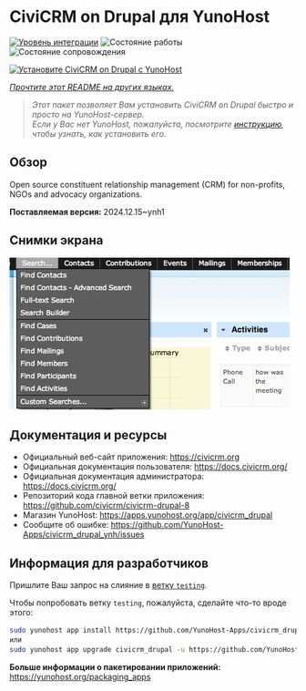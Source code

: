 <!--
Важно: этот README был автоматически сгенерирован <https://github.com/YunoHost/apps/tree/master/tools/readme_generator>
Он НЕ ДОЛЖЕН редактироваться вручную.
-->

# CiviCRM on Drupal для YunoHost

[![Уровень интеграции](https://apps.yunohost.org/badge/integration/civicrm_drupal)](https://ci-apps.yunohost.org/ci/apps/civicrm_drupal/)
![Состояние работы](https://apps.yunohost.org/badge/state/civicrm_drupal)
![Состояние сопровождения](https://apps.yunohost.org/badge/maintained/civicrm_drupal)

[![Установите CiviCRM on Drupal с YunoHost](https://install-app.yunohost.org/install-with-yunohost.svg)](https://install-app.yunohost.org/?app=civicrm_drupal)

*[Прочтите этот README на других языках.](./ALL_README.md)*

> *Этот пакет позволяет Вам установить CiviCRM on Drupal быстро и просто на YunoHost-сервер.*  
> *Если у Вас нет YunoHost, пожалуйста, посмотрите [инструкцию](https://yunohost.org/install), чтобы узнать, как установить его.*

## Обзор

Open source constituent relationship management (CRM) for non-profits, NGOs and advocacy organizations.

**Поставляемая версия:** 2024.12.15~ynh1

## Снимки экрана

![Снимок экрана CiviCRM on Drupal](./doc/screenshots/screenshot.png)

## Документация и ресурсы

- Официальный веб-сайт приложения: <https://civicrm.org>
- Официальная документация пользователя: <https://docs.civicrm.org/>
- Официальная документация администратора: <https://docs.civicrm.org/>
- Репозиторий кода главной ветки приложения: <https://github.com/civicrm/civicrm-drupal-8>
- Магазин YunoHost: <https://apps.yunohost.org/app/civicrm_drupal>
- Сообщите об ошибке: <https://github.com/YunoHost-Apps/civicrm_drupal_ynh/issues>

## Информация для разработчиков

Пришлите Ваш запрос на слияние в [ветку `testing`](https://github.com/YunoHost-Apps/civicrm_drupal_ynh/tree/testing).

Чтобы попробовать ветку `testing`, пожалуйста, сделайте что-то вроде этого:

```bash
sudo yunohost app install https://github.com/YunoHost-Apps/civicrm_drupal_ynh/tree/testing --debug
или
sudo yunohost app upgrade civicrm_drupal -u https://github.com/YunoHost-Apps/civicrm_drupal_ynh/tree/testing --debug
```

**Больше информации о пакетировании приложений:** <https://yunohost.org/packaging_apps>
